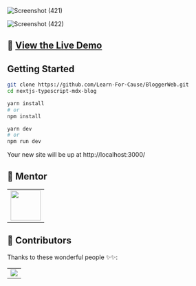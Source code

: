 ![Screenshot (421)](https://user-images.githubusercontent.com/64493268/131857592-94f234dc-49c5-4fa6-b354-6e4b62b53d1c.png)

![Screenshot (422)](https://user-images.githubusercontent.com/64493268/131857579-d5defaba-251b-4b58-8817-46047b461689.png)

## 👀 [View the Live Demo](http://blogger-web.vercel.app/)

## Getting Started

```bash
git clone https://github.com/Learn-For-Cause/BloggerWeb.git
cd nextjs-typescript-mdx-blog

yarn install
# or
npm install

yarn dev
# or
npm run dev
```

Your new site will be up at http://localhost:3000/

## 🌟 Mentor

<table>
	<tr>
		<td>
			<a href="https://github.com/Debashish-hub">
  				<img src="https://avatars.githubusercontent.com/u/56837936?s=400&u=28d2a36ae98269f6439110ea1c10edafa96d6d8e&v=4" width="70px"/>
			</a>
		</td>
	</tr>
</table>

## 🌟 Contributors

Thanks to these wonderful people ✨✨:

<table>
	<tr>
		<td>
			<a href="https://github.com/Learn-For-Cause/BloggerWeb/contributors">
  				<img src="https://contrib.rocks/image?repo=Learn-For-Cause/BloggerWeb" />
			</a>
		</td>
	</tr>
</table>
